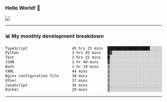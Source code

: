 ### Hello World! 👋

<a>
  <img align="center" src="https://github-readme-stats.vercel.app/api?username=megatunger&count_private=true&include_all_commits=true&bg_color=30,56CCF2,2F80ED&title_color=fff&text_color=fff" />
</a>

------
### 📊 My monthly development breakdown

<!--START_SECTION:waka-->

```txt
TypeScript                    45 hrs 25 mins  ███████████████████░░░░░░   76.01 %
Python                        3 hrs 45 mins   █▓░░░░░░░░░░░░░░░░░░░░░░░   06.28 %
Text                          2 hrs 22 mins   █░░░░░░░░░░░░░░░░░░░░░░░░   03.98 %
JSON                          1 hr 40 mins    ▓░░░░░░░░░░░░░░░░░░░░░░░░   02.80 %
Bash                          1 hr 10 mins    ▒░░░░░░░░░░░░░░░░░░░░░░░░   01.97 %
YAML                          44 mins         ▒░░░░░░░░░░░░░░░░░░░░░░░░   01.25 %
Nginx configuration file      39 mins         ▒░░░░░░░░░░░░░░░░░░░░░░░░   01.09 %
Other                         37 mins         ▒░░░░░░░░░░░░░░░░░░░░░░░░   01.05 %
JavaScript                    36 mins         ▒░░░░░░░░░░░░░░░░░░░░░░░░   01.01 %
Docker                        29 mins         ▒░░░░░░░░░░░░░░░░░░░░░░░░   00.82 %
```

<!--END_SECTION:waka-->

------
